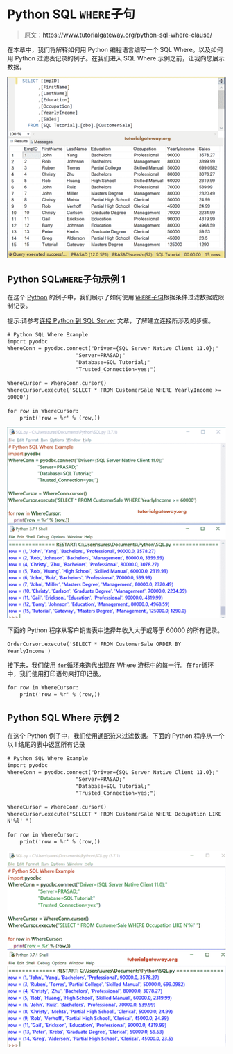 # Python SQL `WHERE`子句

> 原文：<https://www.tutorialgateway.org/python-sql-where-clause/>

在本章中，我们将解释如何用 Python 编程语言编写一个 SQL Where。以及如何用 Python 过滤表记录的例子。在我们进入 SQL Where 示例之前，让我向您展示数据。

![Python SQL Where Example 1](img/b9f7b0f3e9d2f4853e8e3120845141dd.png)

## Python SQL`WHERE`子句示例 1

在这个 [Python](https://www.tutorialgateway.org/python-tutorial/) 的例子中，我们展示了如何使用 [`WHERE`子句](https://www.tutorialgateway.org/sql-where-clause/)根据条件过滤数据或限制记录。

提示:请参考[连接 Python 到 SQL Server](https://www.tutorialgateway.org/connect-python-and-sql-server/) 文章，了解建立连接所涉及的步骤。

```
# Python SQL Where Example
import pyodbc
WhereConn = pyodbc.connect("Driver={SQL Server Native Client 11.0};"
                      "Server=PRASAD;"
                      "Database=SQL Tutorial;"
                      "Trusted_Connection=yes;")

WhereCursor = WhereConn.cursor()
WhereCursor.execute('SELECT * FROM CustomerSale WHERE YearlyIncome >= 60000')

for row in WhereCursor:
    print('row = %r' % (row,))
```

![Python SQL Where Example 2](img/75e2e6ef429c3e18bca75079b652d6d4.png)

下面的 Python 程序从客户销售表中选择年收入大于或等于 60000 的所有记录。

```
OrderCursor.execute('SELECT * FROM CustomerSale ORDER BY YearlyIncome')
```

接下来，我们使用 [`for`循环](https://www.tutorialgateway.org/python-for-loop/)来迭代出现在 Where 游标中的每一行。在`for`循环中，我们使用打印语句来打印记录。

```
for row in WhereCursor:    
    print('row = %r' % (row,))
```

## Python SQL Where 示例 2

在这个 Python 例子中，我们使用[通配符](https://www.tutorialgateway.org/sql-like/)来过滤数据。下面的 Python 程序从一个以 l 结尾的表中返回所有记录

```
# Python SQL Where Example
import pyodbc
WhereConn = pyodbc.connect("Driver={SQL Server Native Client 11.0};"
                      "Server=PRASAD;"
                      "Database=SQL Tutorial;"
                      "Trusted_Connection=yes;")

WhereCursor = WhereConn.cursor()
WhereCursor.execute("SELECT * FROM CustomerSale WHERE Occupation LIKE N'%l' ")

for row in WhereCursor:
    print('row = %r' % (row,))
```

![Python SQL Where Example 3](img/a198d34ba78dda434cbecfaa0ea37b89.png)